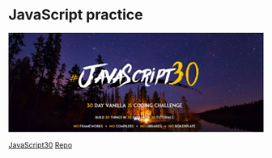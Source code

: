 # JavaScript practice

![GitHub actions settings](./src/images/preview.jpg)

[JavaScript30](https://courses.wesbos.com/account)
[Repo](https://github.dev/wesbos/JavaScript30/tree/)
